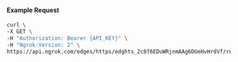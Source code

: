 <!-- Code generated for API Clients. DO NOT EDIT. -->

#### Example Request

```bash
curl \
-X GET \
-H "Authorization: Bearer {API_KEY}" \
-H "Ngrok-Version: 2" \
https://api.ngrok.com/edges/https/edghts_2c8f6EDuWRjnmAAg6DUeHvHrdVf/routes/edghtsrt_2c8f6FMq0TbZyxIjAxVDVDlT0MT/oidc
```
